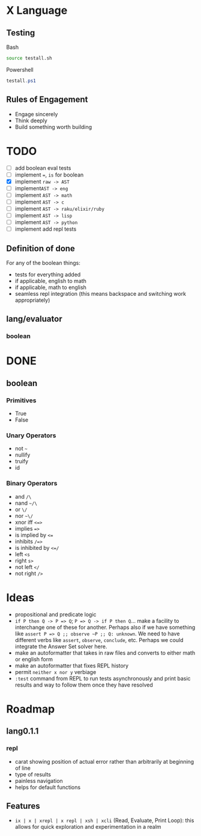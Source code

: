 # X Language

## Testing

Bash
```bash
source testall.sh
```
Powershell
```ps1
testall.ps1
```

## Rules of Engagement

- Engage sincerely
- Think deeply
- Build something worth building

# TODO

- [ ] add boolean eval tests
- [ ] implement `=`, `is` for boolean
- [x] implement `raw -> AST`
- [ ] implement`AST -> eng`
- [ ] implement `AST -> math`
- [ ] implement `AST -> c`
- [ ] implement `AST -> raku/elixir/ruby`
- [ ] implement `AST -> lisp`
- [ ] implement `AST -> python`
- [ ] implement add repl tests

## Definition of done
For any of the boolean things:
- tests for everything added
- if applicable, english to math
- if applicable, math to english
- seamless repl integration (this means backspace and switching work appropriately)

## lang/evaluator
### boolean

# DONE

## boolean

### Primitives
- True
- False

### Unary Operators
- not `~`
- nullify
- truify
- id

### Binary Operators
- and `/\`
- nand `~/\`
- or `\/`
- nor `~\/`
- xnor iff `<=>`
- implies `=>`
- is implied by `<=`
- inhibits `/=>`
- is inhibited by `<=/`
- left `<s`
- right `s>` 
- not left `</`
- not right `/>`

# Ideas

- propositional and predicate logic
- `if P then Q -> P => Q`; `P => Q -> if P then Q`... make a facility to interchange one of these for another. Perhaps also if we have something like `assert P => Q ;; observe ~P ;; Q: unknown`. We need to have different verbs like `assert`, `observe`, `conclude`, etc. Perhaps we could integrate the Answer Set solver here.
- make an autoformatter that takes in raw files and converts to either math or english form
- make an autoformatter that fixes REPL history
- permit `neither x nor y` verbiage
- `:test` command from REPL to run tests asynchronously and print basic results and way to follow them once they have resolved

# Roadmap

## lang0.1.1

### repl

- carat showing position of actual error rather than arbitrarily at beginning of line
- type of results
- painless navigation
- helps for default functions

## Features

- `ix | x | xrepl | x repl | xsh | xcli`  (Read, Evaluate, Print Loop): this allows for quick exploration and experimentation in a realm

